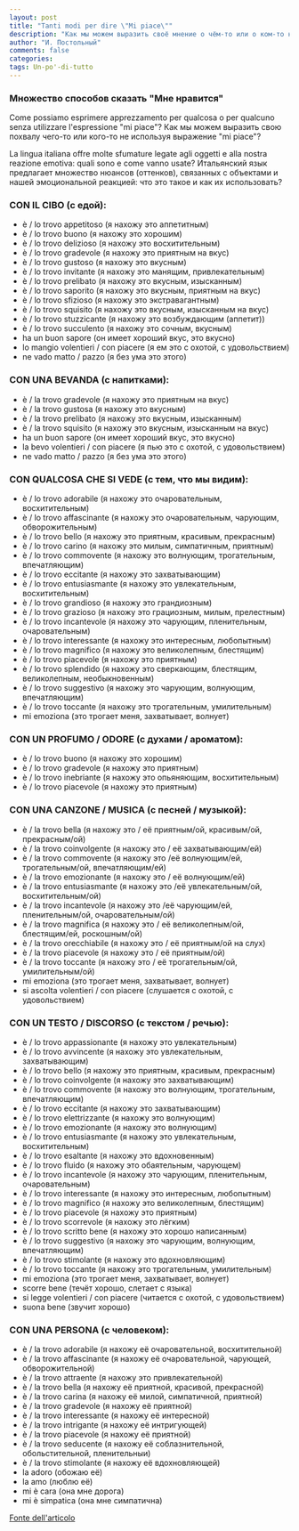 ```yaml
---
layout: post
title: "Tanti modi per dire \"Mi piace\""
description: "Как мы можем выразить своё мнение о чём-то или о ком-то не использую выражение \"mi piace\"?"
author: "И. Постольный"
comments: false
categories:
tags: Un-po'-di-tutto
---
```


### Множество способов сказать "Мне нравится"

Come possiamo esprimere apprezzamento per qualcosa o per qualcuno senza utilizzare l'espressione "mi piace"? Как мы можем выразить свою похвалу чего-то или кого-то не используя выражение "mi piace"?

La lingua italiana offre molte sfumature legate agli oggetti e alla nostra reazione emotiva: quali sono e come vanno usate? Итальянский язык предлагает множество нюансов (оттенков), связанных с объектами и нашей эмоциональной реакцией: что это такое и как их использовать?

### CON IL CIBO (с едой):

- è / lo trovo appetitoso (я нахожу это аппетитным)
- è / lo trovo buono (я нахожу это хорошим)
- è / lo trovo delizioso (я нахожу это восхитительным)
- è / lo trovo gradevole (я нахожу это приятным на вкус)
- è / lo trovo gustoso (я нахожу это вкусным)
- è / lo trovo invitante (я нахожу это манящим, привлекательным)
- è / lo trovo prelibato (я нахожу это вкусным, изысканным)
- è / lo trovo saporito (я нахожу это вкусным, приятным на вкус)
- è / lo trovo sfizioso (я нахожу это экстравагантным)
- è / lo trovo squisito (я нахожу это вкусным, изысканным на вкус)
- è / lo trovo stuzzicante (я нахожу это возбуждающим (аппетит))
- è / lo trovo succulento (я нахожу это сочным, вкусным)
- ha un buon sapore (он имеет хороший вкус, это вкусно)
- lo mangio volentieri / con piacere (я ем это с охотой, с удовольствием)
- ne vado matto / pazzo (я без ума это этого)

### CON UNA BEVANDA (с напитками):

- è / la trovo gradevole (я нахожу это приятным на вкус)
- è / la trovo gustosa (я нахожу это вкусным)
- è / la trovo prelibato (я нахожу это вкусным, изысканным)
- è / la trovo squisito (я нахожу это вкусным, изысканным на вкус)
- ha un buon sapore (он имеет хороший вкус, это вкусно)
- la bevo volentieri / con piacere (я пью это с охотой, с удовольствием)
- ne vado matto / pazzo (я без ума это этого)

### CON QUALCOSA CHE SI VEDE (с тем, что мы видим):

- è / lo trovo adorabile (я нахожу это очаровательным, восхитительным)
- è / lo trovo affascinante (я нахожу это очаровательным, чарующим, обворожительным)
- è / lo trovo bello (я нахожу это приятным, красивым, прекрасным)
- è / lo trovo carino (я нахожу это милым, симпатичным, приятным)
- è / lo trovo commovente (я нахожу это волнующим, трогательным, впечатляющим)
- è / lo trovo eccitante (я нахожу это захватывающим)
- è / lo trovo entusiasmante (я нахожу это увлекательным, восхитительным)
- è / lo trovo grandioso (я нахожу это грандиозным)
- è / lo trovo grazioso (я нахожу это грациозным, милым, прелестным)
- è / lo trovo incantevole (я нахожу это чарующим, пленительным, очаровательным)
- è / lo trovo interessante (я нахожу это интересным, любопытным)
- è / lo trovo magnifico (я нахожу это великолепным, блестящим)
- è / lo trovo piacevole (я нахожу это приятным)
- è / lo trovo splendido (я нахожу это сверкающим, блестящим, великолепным, необыкновенным)
- è / lo trovo suggestivo (я нахожу это чарующим, волнующим, впечатляющим)
- è / lo trovo toccante (я нахожу это трогательным, умилительным)
- mi emoziona (это трогает меня, захватывает, волнует)

### CON UN PROFUMO / ODORE (с духами / ароматом):

- è / lo trovo buono (я нахожу это хорошим)
- è / lo trovo gradevole (я нахожу это приятным)
- è / lo trovo inebriante (я нахожу это опьяняющим, восхитительным)
- è / lo trovo piacevole (я нахожу это приятным)

### CON UNA CANZONE / MUSICA (с песней / музыкой):

- è / la trovo bella (я нахожу это / её приятным/ой, красивым/ой, прекрасным/ой)
- è / la trovo coinvolgente (я нахожу это / её захватывающим/ей)
- è / la trovo commovente (я нахожу это /её волнующим/ей, трогательным/ой, впечатляющим/ей)
- è / la trovo emozionante (я нахожу это / её волнующим/ей)
- è / la trovo entusiasmante (я нахожу это /её увлекательным/ой, восхитительным/ой)
- è / la trovo incantevole (я нахожу это /её  чарующим/ей, пленительным/ой, очаровательным/ой)
- è / la trovo magnifica (я нахожу это / её великолепным/ой, блестящим/ей, роскошным/ой)
- è / la trovo orecchiabile (я нахожу это / её приятным/ой на слух)
- è / la trovo piacevole (я нахожу это / её приятным/ой)
- è / la trovo toccante (я нахожу это / её трогательным/ой, умилительным/ой)
- mi emoziona (это трогает меня, захватывает, волнует)
- si ascolta volentieri / con piacere (слушается с охотой, с удовольствием)

### CON UN TESTO / DISCORSO (с текстом / речью):

- è / lo trovo appassionante (я нахожу это увлекательным)
- è / lo trovo avvincente (я нахожу это увлекательным, захватывающим)
- è / lo trovo bello (я нахожу это приятным, красивым, прекрасным)
- è / lo trovo coinvolgente (я нахожу это захватывающим)
- è / lo trovo commovente (я нахожу это волнующим, трогательным, впечатляющим)
- è / lo trovo eccitante (я нахожу это захватывающим)
- è / lo trovo elettrizzante (я нахожу это волнующим)
- è / lo trovo emozionante (я нахожу это волнующим)
- è / lo trovo entusiasmante (я нахожу это увлекательным, восхитительным)
- è / lo trovo esaltante (я нахожу это вдохновенным)
- è / lo trovo fluido (я нахожу это обаятельным, чарующем)
- è / lo trovo incantevole (я нахожу это чарующим, пленительным, очаровательным)
- è / lo trovo interessante (я нахожу это интересным, любопытным)
- è / lo trovo magnifico (я нахожу это великолепным, блестящим)
- è / lo trovo piacevole (я нахожу это приятным)
- è / lo trovo scorrevole (я нахожу это лёгким)
- è / lo trovo scritto bene (я нахожу это хорошо написанным)
- è / lo trovo suggestivo (я нахожу это чарующим, волнующим, впечатляющим)
- è / lo trovo stimolante (я нахожу это вдохновляющим)
- è / lo trovo toccante (я нахожу это трогательным, умилительным)
- mi emoziona (это трогает меня, захватывает, волнует)
- scorre bene (течёт хорошо, слетает с языка)
- si legge volentieri / con piacere (читается с охотой, с удовольствием)
- suona bene (звучит хорошо)

### CON UNA PERSONA (с человеком):

- è / la trovo adorabile (я нахожу её очаровательной, восхитительной)
- è / la trovo affascinante (я нахожу её очаровательной, чарующей, обворожительной)
- è / la trovo attraente (я нахожу это привлекательной)
- è / la trovo bella (я нахожу её приятной, красивой, прекрасной)
- è / la trovo carina (я нахожу её милой, симпатичной, приятной)
- è / la trovo gradevole (я нахожу её приятной)
- è / la trovo interessante (я нахожу её интересной)
- è / la trovo intrigante (я нахожу её интригующей)
- è / la trovo piacevole (я нахожу её приятной)
- è / la trovo seducente (я нахожу её соблазнительной, обольстительной, пленительныи)
- è / la trovo stimolante (я нахожу её вдохновляющей)
- la adoro (обожаю её)
- la amo (люблю её)
- mi è cara (она мне дорога)
- mi è simpatica (она мне симпатична)

[Fonte dell'articolo](http://parliamoitaliano.altervista.org/tanti-modi-per-dire-mi-piace/)